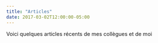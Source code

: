 ```yaml
---
title: "Articles"
date: 2017-03-02T12:00:00-05:00
---
```

Voici quelques articles récents de mes collègues et de moi